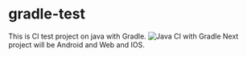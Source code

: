 # gradle-test
This is CI test project on java with Gradle.
![Java CI with Gradle](https://github.com/neyvan/gradle-test/workflows/Java%20CI%20with%20Gradle/badge.svg)
Next project will be Android and Web and IOS.
